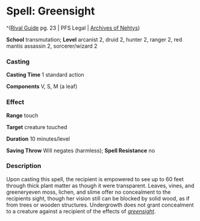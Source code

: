 # Spell: Greensight

^([Rival Guide][ss-greensight] pg. 23 | PFS Legal | [Archives of Nehtys][sn-greensight])

**School** transmutation; **Level** arcanist 2, druid 2, hunter 2, ranger 2, red mantis assassin 2, sorcerer/wizard 2

### Casting

**Casting Time** 1 standard action  

**Components** V, S, M (a leaf)

### Effect

**Range** touch  

**Target** creature touched  

**Duration** 10 minutes/level  

**Saving Throw** Will negates (harmless); **Spell Resistance** no

### Description

Upon casting this spell, the recipient is empowered to see up to 60 feet through thick plant matter as though it were transparent. Leaves, vines, and greeneryeven moss, lichen, and slime offer no concealment to the recipients sight, though her vision still can be blocked by solid wood, as if from trees or wooden structures. Undergrowth does not grant concealment to a creature against a recipient of the effects of _[greensight]_.

[ss-greensight]: http://paizo.com/store/games/rolep
[sn-greensight]: http://www.archivesofnethys.com/SpellDisplay.aspx?ItemName=Greensight
[greensight]: http://www.archivesofnethys.com/SpellDisplay.aspx?ItemName=greensight
